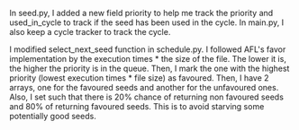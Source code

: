 In seed.py, I added a new field priority to help me track the priority and 
used_in_cycle to track if the seed has been used in the cycle. In main.py, I also
keep a cycle tracker to track the cycle.

I modified select_next_seed function in schedule.py. I followed AFL's 
favor implementation by the execution times * the size of the file.
The lower it is, the higher the priority is in the queue. Then,
I mark the one with the highest priority (lowest execution times * file size)
as favoured. Then, I have 2 arrays, one for the favoured seeds and another for the unfavoured ones.
Also, I set such that there is 20% chance of returning non favoured seeds and 80% of returning favoured seeds.
This is to avoid starving some potentially good seeds.

